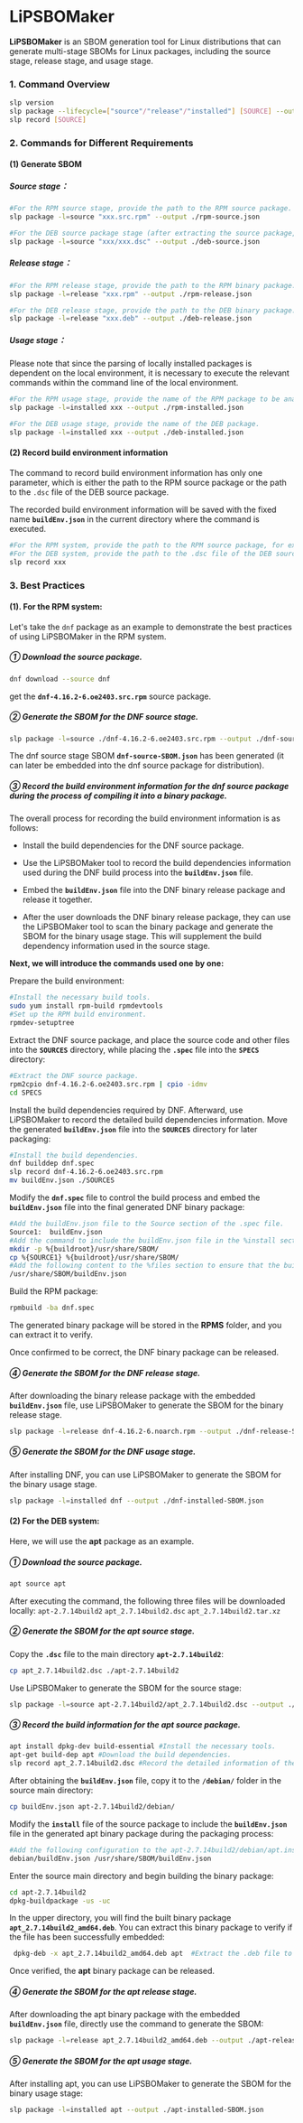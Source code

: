 # LiPSBOMaker

**LiPSBOMaker** is an SBOM generation tool for Linux distributions that can generate multi-stage SBOMs for Linux packages, including the source stage, release stage, and usage stage.

[中文文档]: README.zh.md



### 1. Command Overview

```bash
slp version
slp package --lifecycle=["source"/"release"/"installed"] [SOURCE] --output=[Filename]
slp record [SOURCE]
```



### 2. Commands for Different Requirements

#### (1) Generate SBOM

##### Source stage：

```bash
#For the RPM source stage, provide the path to the RPM source package.
slp package -l=source "xxx.src.rpm" --output ./rpm-source.json

#For the DEB source package stage (after extracting the source package, move the .dsc file to the main folder, then provide the path of the .dsc file, e.g., /apt-2.7.14build2/apt_2.7.14build2.dsc).
slp package -l=source "xxx/xxx.dsc" --output ./deb-source.json
```

##### Release stage：

```bash
#For the RPM release stage, provide the path to the RPM binary package.
slp package -l=release "xxx.rpm" --output ./rpm-release.json

#For the DEB release stage, provide the path to the DEB binary package.
slp package -l=release "xxx.deb" --output ./deb-release.json
```

##### Usage stage：

Please note that since the parsing of locally installed packages is dependent on the local environment, it is necessary to execute the relevant commands within the command line of the local environment.

```bash
#For the RPM usage stage, provide the name of the RPM package to be analyzed. For example, to generate the SBOM for the local bash package, simply use bash.
slp package -l=installed xxx --output ./rpm-installed.json

#For the DEB usage stage, provide the name of the DEB package.
slp package -l=installed xxx --output ./deb-installed.json
```



#### (2) Record build environment information

The command to record build environment information has only one parameter, which is either the path to the RPM source package or the path to the `.dsc` file of the DEB source package.

The recorded build environment information will be saved with the fixed name **`buildEnv.json`** in the current directory where the command is executed.

```bash
#For the RPM system, provide the path to the RPM source package, for example, ./dnf-4.16.2-3.oe2403.src.rpm.
#For the DEB system, provide the path to the .dsc file of the DEB source package, for example, ./apt_2.7.14build2.dsc.
slp record xxx
```



### 3. Best Practices

#### (1). For the RPM system:

Let's take the `dnf` package as an example to demonstrate the best practices of using LiPSBOMaker in the RPM system.

##### ① Download the source package.

```bash
dnf download --source dnf
```

get the **`dnf-4.16.2-6.oe2403.src.rpm`** source package.

##### ② Generate the SBOM for the DNF source stage.

```bash
slp package -l=source ./dnf-4.16.2-6.oe2403.src.rpm --output ./dnf-source-SBOM.json
```

The dnf source stage SBOM **`dnf-source-SBOM.json`** has been generated (it can later be embedded into the dnf source package for distribution).

##### ③ Record the build environment information for the dnf source package during the process of compiling it into a binary package.

The overall process for recording the build environment information is as follows:

- Install the build dependencies for the DNF source package.

- Use the LiPSBOMaker tool to record the build dependencies information used during the DNF build process into the **`buildEnv.json`** file.

- Embed the **`buildEnv.json`** file into the DNF binary release package and release it together.

- After the user downloads the DNF binary release package, they can use the LiPSBOMaker tool to scan the binary package and generate the SBOM for the binary usage stage. This will supplement the build dependency information used in the source stage.



**Next, we will introduce the commands used one by one:**

Prepare the build environment:

```bash
#Install the necessary build tools.
sudo yum install rpm-build rpmdevtools
#Set up the RPM build environment.
rpmdev-setuptree
```

Extract the DNF source package, and place the source code and other files into the **`SOURCES`** directory, while placing the **`.spec`** file into the **`SPECS`** directory:

```bash
#Extract the DNF source package.
rpm2cpio dnf-4.16.2-6.oe2403.src.rpm | cpio -idmv
cd SPECS
```

Install the build dependencies required by DNF. Afterward, use LiPSBOMaker to record the detailed build dependencies information. Move the generated **`buildEnv.json`** file into the **`SOURCES`** directory for later packaging:

```bash
#Install the build dependencies.
dnf builddep dnf.spec
slp record dnf-4.16.2-6.oe2403.src.rpm
mv buildEnv.json ./SOURCES
```

Modify the **`dnf.spec`** file to control the build process and embed the **`buildEnv.json`** file into the final generated DNF binary package:

```bash
#Add the buildEnv.json file to the Source section of the .spec file.
Source1:  buildEnv.json
#Add the command to include the buildEnv.json file in the %install section.
mkdir -p %{buildroot}/usr/share/SBOM/
cp %{SOURCE1} %{buildroot}/usr/share/SBOM/
#Add the following content to the %files section to ensure that the buildEnv.json file is included in the final binary RPM package during the build process:
/usr/share/SBOM/buildEnv.json
```

Build the RPM package:

```bash
rpmbuild -ba dnf.spec
```

The generated binary package will be stored in the **RPMS** folder, and you can extract it to verify.

Once confirmed to be correct, the DNF binary package can be released.

##### ④ Generate the SBOM for the DNF release stage.

After downloading the binary release package with the embedded **`buildEnv.json`** file, use LiPSBOMaker to generate the SBOM for the binary release stage.

```bash
slp package -l=release dnf-4.16.2-6.noarch.rpm --output ./dnf-release-SBOM.json
```

##### ⑤ Generate the SBOM for the DNF usage stage.

After installing DNF, you can use LiPSBOMaker to generate the SBOM for the binary usage stage.

```bash
slp package -l=installed dnf --output ./dnf-installed-SBOM.json
```



#### (2) For the DEB system:

Here, we will use the **apt** package as an example.

##### ① Download the source package.

```bash
apt source apt
```

After executing the command, the following three files will be downloaded locally: `apt-2.7.14build2`  `apt_2.7.14build2.dsc`  `apt_2.7.14build2.tar.xz`

##### ② Generate the SBOM for the apt source stage.

Copy the **`.dsc`** file to the main directory **`apt-2.7.14build2`**:

```bash
cp apt_2.7.14build2.dsc ./apt-2.7.14build2
```

Use LiPSBOMaker to generate the SBOM for the source stage:

```bash
slp package -l=source apt-2.7.14build2/apt_2.7.14build2.dsc --output ./apt-source-SBOM.json
```

##### ③ Record the build information for the apt source package.

```bash
apt install dpkg-dev build-essential #Install the necessary tools.
apt-get build-dep apt #Download the build dependencies.
slp record apt_2.7.14build2.dsc #Record the detailed information of the build dependencies.
```

After obtaining the **`buildEnv.json`** file, copy it to the **`/debian/`** folder in the source main directory:

```bash
cp buildEnv.json apt-2.7.14build2/debian/
```

Modify the **`install`** file of the source package to include the **`buildEnv.json`** file in the generated apt binary package during the packaging process:

```bash
#Add the following configuration to the apt-2.7.14build2/debian/apt.install file:
debian/buildEnv.json /usr/share/SBOM/buildEnv.json
```

Enter the source main directory and begin building the binary package:

```bash
cd apt-2.7.14build2
dpkg-buildpackage -us -uc 
```

In the upper directory, you will find the built binary package **`apt_2.7.14build2_amd64.deb`**. You can extract this binary package to verify if the file has been successfully embedded:

```bash
 dpkg-deb -x apt_2.7.14build2_amd64.deb apt  #Extract the .deb file to the local apt folder.
```

Once verified, the **apt** binary package can be released.

##### ④ Generate the SBOM for the apt release stage.

After downloading the apt binary package with the embedded **`buildEnv.json`** file, directly use the command to generate the SBOM:

```bash
slp package -l=release apt_2.7.14build2_amd64.deb --output ./apt-release-SBOM.json
```

##### ⑤ Generate the SBOM for the apt usage stage.

After installing apt, you can use LiPSBOMaker to generate the SBOM for the binary usage stage:

```bash
slp package -l=installed apt --output ./apt-installed-SBOM.json
```


